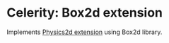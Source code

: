 # Celerity: Box2d extension

Implements [Physics2d extension](../../../../../Service/Celerity/Extension/Physics2d/README.md) using Box2d library.
